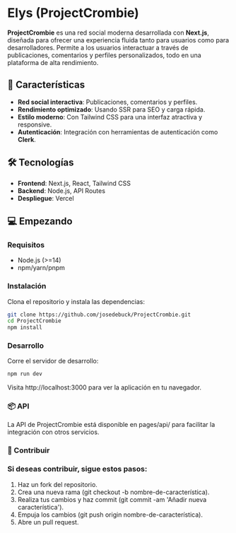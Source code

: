 # Elys (ProjectCrombie)

**ProjectCrombie** es una red social moderna desarrollada con **Next.js**, diseñada para ofrecer una experiencia fluida tanto para usuarios como para desarrolladores. Permite a los usuarios interactuar a través de publicaciones, comentarios y perfiles personalizados, todo en una plataforma de alta rendimiento.

## 🚀 Características

- **Red social interactiva**: Publicaciones, comentarios y perfiles.
- **Rendimiento optimizado**: Usando SSR para SEO y carga rápida.
- **Estilo moderno**: Con Tailwind CSS para una interfaz atractiva y responsive.
- **Autenticación**: Integración con herramientas de autenticación como **Clerk**.

## 🛠️ Tecnologías

- **Frontend**: Next.js, React, Tailwind CSS
- **Backend**: Node.js, API Routes
- **Despliegue**: Vercel

## 💻 Empezando

### Requisitos

- Node.js (>=14)
- npm/yarn/pnpm

### Instalación

Clona el repositorio y instala las dependencias:

```bash
git clone https://github.com/josedebuck/ProjectCrombie.git
cd ProjectCrombie
npm install
```

### Desarrollo

Corre el servidor de desarrollo:

```bash
npm run dev
```

Visita http://localhost:3000 para ver la aplicación en tu navegador.

### 📦 API

La API de ProjectCrombie está disponible en pages/api/ para facilitar la integración con otros servicios.

### 📝 Contribuir

### Si deseas contribuir, sigue estos pasos:

  1. Haz un fork del repositorio.
  2. Crea una nueva rama (git checkout -b nombre-de-característica).
  3. Realiza tus cambios y haz commit (git commit -am 'Añadir nueva característica').
  4. Empuja los cambios (git push origin nombre-de-característica).
  5. Abre un pull request.
